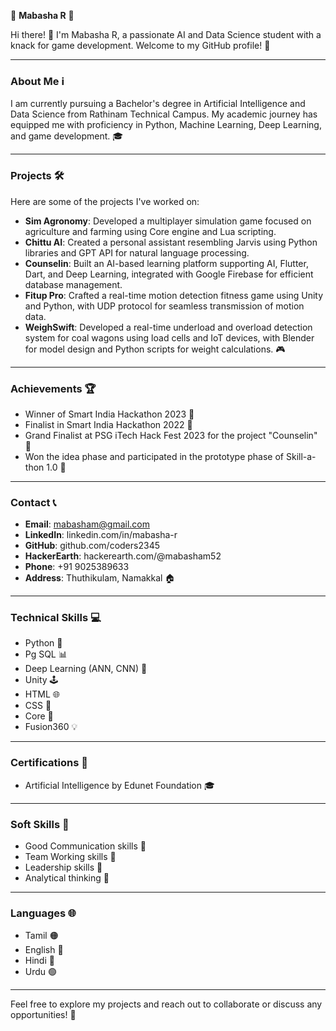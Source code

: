 🌟 **Mabasha R** 🌟

Hi there! 👋 I'm Mabasha R, a passionate AI and Data Science student with a knack for game development. Welcome to my GitHub profile! 🚀

---

### About Me ℹ️

I am currently pursuing a Bachelor's degree in Artificial Intelligence and Data Science from Rathinam Technical Campus. My academic journey has equipped me with proficiency in Python, Machine Learning, Deep Learning, and game development. 🎓

---

### Projects 🛠️

Here are some of the projects I've worked on:

- **Sim Agronomy**: Developed a multiplayer simulation game focused on agriculture and farming using Core engine and Lua scripting.
- **Chittu AI**: Created a personal assistant resembling Jarvis using Python libraries and GPT API for natural language processing.
- **Counselin**: Built an AI-based learning platform supporting AI, Flutter, Dart, and Deep Learning, integrated with Google Firebase for efficient database management.
- **Fitup Pro**: Crafted a real-time motion detection fitness game using Unity and Python, with UDP protocol for seamless transmission of motion data.
- **WeighSwift**: Developed a real-time underload and overload detection system for coal wagons using load cells and IoT devices, with Blender for model design and Python scripts for weight calculations. 🎮

---

### Achievements 🏆

- Winner of Smart India Hackathon 2023 🏅
- Finalist in Smart India Hackathon 2022 🏅
- Grand Finalist at PSG iTech Hack Fest 2023 for the project "Counselin" 🎉
- Won the idea phase and participated in the prototype phase of Skill-a-thon 1.0 🎉

---

### Contact 📞

- **Email**: mabasham@gmail.com
- **LinkedIn**: linkedin.com/in/mabasha-r
- **GitHub**: github.com/coders2345
- **HackerEarth**: hackerearth.com/@mabasham52
- **Phone**: +91 9025389633
- **Address**: Thuthikulam, Namakkal 🏠

---

### Technical Skills 💻

- Python 🐍
- Pg SQL 📊
- Deep Learning (ANN, CNN) 🧠
- Unity 🕹️
- HTML 🌐
- CSS 🎨
- Core 🔧
- Fusion360 💡

---

### Certifications 📜

- Artificial Intelligence by Edunet Foundation 🎓

---

### Soft Skills 🤝

- Good Communication skills 💬
- Team Working skills 🤝
- Leadership skills 🌟
- Analytical thinking 🧠

---

### Languages 🌐

- Tamil 🟠
- English 🔵
- Hindi 🔴
- Urdu 🟢

---

Feel free to explore my projects and reach out to collaborate or discuss any opportunities! 🌈
